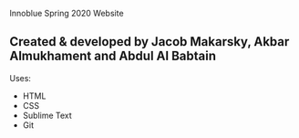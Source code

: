 Innoblue Spring 2020 Website

Created & developed by Jacob Makarsky, Akbar Almukhament and Abdul Al Babtain
-------------------------------------------------------------------------------

Uses:
  - HTML
  - CSS
  - Sublime Text
  - Git
